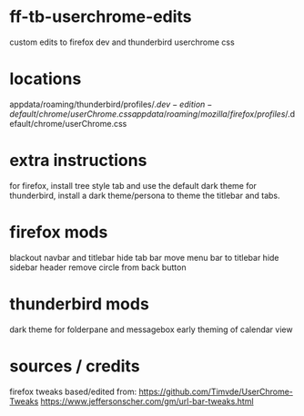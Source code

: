 # ff-tb-userchrome-edits
custom edits to firefox dev and thunderbird userchrome css

# locations
appdata/roaming/thunderbird/profiles/$.dev-edition-default/chrome/userChrome.css
appdata/roaming/mozilla/firefox/profiles/$.default/chrome/userChrome.css

# extra instructions
for firefox, install tree style tab and use the default dark theme
for thunderbird, install a dark theme/persona to theme the titlebar and tabs.

# firefox mods
blackout navbar and titlebar
hide tab bar
move menu bar to titlebar
hide sidebar header
remove circle from back button

# thunderbird mods
dark theme for folderpane and messagebox
early theming of calendar view

# sources / credits
firefox tweaks based/edited from:
https://github.com/Timvde/UserChrome-Tweaks
https://www.jeffersonscher.com/gm/url-bar-tweaks.html 
